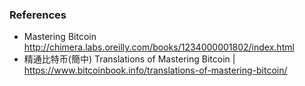 ### References
* Mastering Bitcoin http://chimera.labs.oreilly.com/books/1234000001802/index.html
* 精通比特币(簡中) Translations of Mastering Bitcoin | https://www.bitcoinbook.info/translations-of-mastering-bitcoin/
